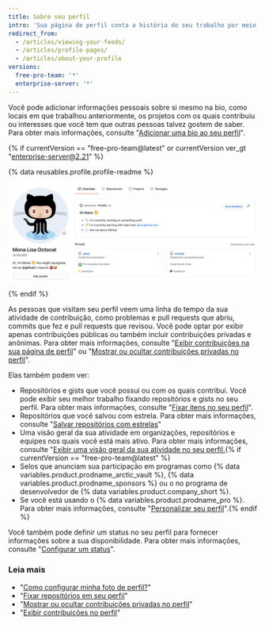 ```yaml
---
title: Sobre seu perfil
intro: 'Sua página de perfil conta a história do seu trabalho por meio de repositórios nos quais você está interessado, das contribuições que fez e das conversas que teve.'
redirect_from:
  - /articles/viewing-your-feeds/
  - /articles/profile-pages/
  - /articles/about-your-profile
versions:
  free-pro-team: '*'
  enterprise-server: '*'
---
```


Você pode adicionar informações pessoais sobre si mesmo na bio, como locais em que trabalhou anteriormente, os projetos com os quais contribuiu ou interesses que você tem que outras pessoas talvez gostem de saber. Para obter mais informações, consulte "[Adicionar uma bio ao seu perfil](/articles/personalizing-your-profile/#adding-a-bio-to-your-profile)".

{% if currentVersion == "free-pro-team@latest" or currentVersion ver_gt "enterprise-server@2.21" %}

{% data reusables.profile.profile-readme %}

![Arquivo LEIAME do perfil exibido no perfil](/assets/images/help/repository/profile-with-readme.png)

{% endif %}

As pessoas que visitam seu perfil veem uma linha do tempo da sua atividade de contribuição, como problemas e pull requests que abriu, commits que fez e pull requests que revisou. Você pode optar por exibir apenas contribuições públicas ou também incluir contribuições privadas e anônimas. Para obter mais informações, consulte "[Exibir contribuições na sua página de perfil](/articles/viewing-contributions-on-your-profile-page)" ou "[Mostrar ou ocultar contribuições privadas no perfil](/articles/publicizing-or-hiding-your-private-contributions-on-your-profile)".

Elas também podem ver:

- Repositórios e gists que você possui ou com os quais contribui. Você pode exibir seu melhor trabalho fixando repositórios e gists no seu perfil. Para obter mais informações, consulte "[Fixar itens no seu perfil](/github/setting-up-and-managing-your-github-profile/pinning-items-to-your-profile)".
- Repositórios que você salvou com estrela. Para obter mais informações, consulte "[Salvar repositórios com estrelas](/articles/saving-repositories-with-stars/)"
- Uma visão geral da sua atividade em organizações, repositórios e equipes nos quais você está mais ativo. Para obter mais informações, consulte "[Exibir uma visão geral da sua atividade no seu perfil.](/articles/showing-an-overview-of-your-activity-on-your-profile){% if currentVersion == "free-pro-team@latest" %}
- Selos que anunciam sua participação em programas como {% data variables.product.prodname_arctic_vault %}, {% data variables.product.prodname_sponsors %} ou o no programa de desenvolvedor de {% data variables.product.company_short %}.
- Se você está usando o {% data variables.product.prodname_pro %}. Para obter mais informações, consulte "[Personalizar seu perfil](/articles/personalizing-your-profile)".{% endif %}

Você também pode definir um status no seu perfil para fornecer informações sobre a sua disponibilidade. Para obter mais informações, consulte "[Configurar um status](/articles/personalizing-your-profile/#setting-a-status)".

### Leia mais

- "[Como configurar minha foto de perfil?](/articles/how-do-i-set-up-my-profile-picture)"
- "[Fixar repositórios em seu perfil](/articles/pinning-repositories-to-your-profile)"
- "[Mostrar ou ocultar contribuições privadas no perfil](/articles/publicizing-or-hiding-your-private-contributions-on-your-profile)"
- "[Exibir contribuições no perfil](/articles/viewing-contributions-on-your-profile)"
